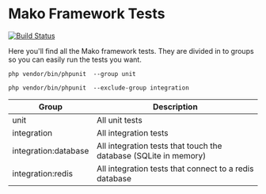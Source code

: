 # Mako Framework Tests

[![Build Status](http://img.shields.io/travis/mako-framework/framework/master.svg?style=flat)](https://travis-ci.org/mako-framework/framework)

Here you'll find all the Mako framework tests. They are divided in to groups so you can easily run the tests you want.

	php vendor/bin/phpunit  --group unit

	php vendor/bin/phpunit  --exclude-group integration

| Group                | Description                                                           |
|----------------------|-----------------------------------------------------------------------|
| unit                 | All unit tests                                                        |
| integration          | All integration tests                                                 |
| integration:database | All integration tests that touch the database (SQLite in memory)      |
| integration:redis    | All integration tests that connect to a redis database                |